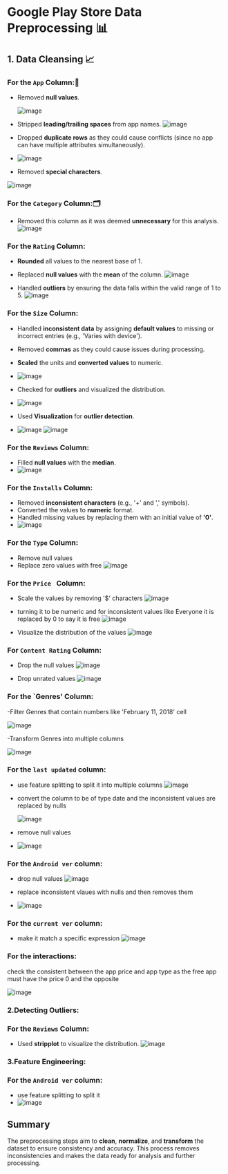 # Google Play Store Data Preprocessing 📊

## 1. Data Cleansing 📈

### For the `App` Column:📝
- Removed **null values**.
  
  ![image](https://github.com/user-attachments/assets/59c11079-cd90-4f27-921a-d0177512d3f5)

- Stripped **leading/trailing spaces** from app names.
  ![image](https://github.com/user-attachments/assets/1235e882-4a5a-4527-a5c8-e26126ff2ce7)

- Dropped **duplicate rows** as they could cause conflicts (since no app can have multiple attributes simultaneously).
  
- ![image](https://github.com/user-attachments/assets/ea94f810-5112-4cc9-ad8a-50b555da6cf8)

- Removed **special characters**.

![image](https://github.com/user-attachments/assets/a987de02-c108-4026-8984-05c8d65297c6)

### For the `Category` Column:🗂️
- Removed this column as it was deemed **unnecessary** for this analysis.
![image](https://github.com/user-attachments/assets/1f25ce1a-c786-45e9-8b86-4b3b3ab4cc61)

### For the `Rating` Column:
- **Rounded** all values to the nearest base of 1.
- Replaced **null values** with the **mean** of the column.
  ![image](https://github.com/user-attachments/assets/009ae932-a7f9-41df-9569-8b116462add8)

- Handled **outliers** by ensuring the data falls within the valid range of 1 to 5.
![image](https://github.com/user-attachments/assets/4e705121-6243-4249-a607-6140ad7cff9c)

### For the `Size` Column:
- Handled **inconsistent data** by assigning **default values** to missing or incorrect entries (e.g., 'Varies with device').
- Removed **commas** as they could cause issues during processing.
- **Scaled** the units and **converted values** to numeric.
- ![image](https://github.com/user-attachments/assets/6eff259b-f413-4eee-9053-8824b2c081a4)

- Checked for **outliers** and visualized the distribution.
- ![image](https://github.com/user-attachments/assets/365659a3-07e5-4cc1-a5a4-864d08786b16)

- Used **Visualization** for **outlier detection**.
- ![image](https://github.com/user-attachments/assets/508985ec-c747-4daf-a0e5-d49182420593)
![image](https://github.com/user-attachments/assets/d19f2c9a-7f6c-4b46-87fd-e573650bb9d5)


### For the `Reviews` Column:
- Filled **null values** with the **median**.
- ![image](https://github.com/user-attachments/assets/1697f8a4-6582-42e5-bdd9-75de6e5fdc85)


### For the `Installs` Column:
- Removed **inconsistent characters** (e.g., '+' and ',' symbols).
- Converted the values to **numeric** format.
- Handled missing values by replacing them with an initial value of **'0'**.
- ![image](https://github.com/user-attachments/assets/3bf41965-b564-4578-992a-cec479eff251)

### For the `Type` Column:
- Remove null values
- Replace zero values with free
![image](https://github.com/user-attachments/assets/c07f2657-aef5-41ce-83ed-b4dda672da14)

### For the `Price ` Column:
- Scale the values by removing '$' characters
![image](https://github.com/user-attachments/assets/1b7330bd-2c8c-4c95-8507-27255c13b14b)

- turning it to be numeric and for inconsistent values like Everyone it is replaced by 0 to say it is free
![image](https://github.com/user-attachments/assets/2f7ebf05-40c9-45c8-9ed2-0253e25dbd8a)

- Visualize the distribution of the values
![image](https://github.com/user-attachments/assets/2dcf2d8a-67bc-4419-b4a9-3dd75e4c91cc)

### For `Content Rating` Column:
- Drop the null values
![image](https://github.com/user-attachments/assets/9829350c-6e27-49f5-a6b8-7f633471ebc1)

- Drop unrated values
![image](https://github.com/user-attachments/assets/098da710-adc4-4c62-bd81-f9384f5aec94)

### For the `Genres' Column:
-Filter Genres that contain numbers like 'February 11, 2018' cell

![image](https://github.com/user-attachments/assets/9854fb9f-d0ce-4baa-b5ed-9c0dd0ec59d7)

-Transform Genres into multiple columns

![image](https://github.com/user-attachments/assets/e477a731-c539-4713-983b-03c0d2209232)


### For the `last updated` column:
- use feature splitting to split it into multiple columns
![image](https://github.com/user-attachments/assets/b4997347-73c1-42dc-a016-bb48ca258118)
- convert the column to be of type date and the inconsistent values are replaced by nulls

  ![image](https://github.com/user-attachments/assets/6223efb9-ba2b-4f20-8f50-440cd45e1311)
- remove null values
- ![image](https://github.com/user-attachments/assets/541d8e79-7f90-4994-87b9-62826792d18d)

### For the `Android ver` column:
- drop null values
  ![image](https://github.com/user-attachments/assets/28ca9a5c-a8a7-4b5f-9765-4d72b8feaee0)

- replace inconsistent vlaues with nulls and then removes them
- ![image](https://github.com/user-attachments/assets/7f207582-8a26-4353-9d47-e926ca8c2c9c)


### For the `current ver` column:
- make it match a specific expression
  ![image](https://github.com/user-attachments/assets/e7cf6643-6142-4908-a24e-a052ab4fe465)


### For the interactions:
check the consistent between the app price and app type as the free app must have the price 0 and the opposite

![image](https://github.com/user-attachments/assets/e7aaec30-d0e4-4860-8979-2a70797da622)

### 2.Detecting Outliers:
### For the `Reviews` Column:
- Used **stripplot** to visualize the distribution.
![image](https://github.com/user-attachments/assets/0112018a-bba7-42ff-834d-895b132bb3f8)
### 3.Feature Engineering:

### For the `Android ver` column:
- use feature splitting to split it
- ![image](https://github.com/user-attachments/assets/71c00bfb-f501-4fcd-8735-b7540719dda3)
## Summary
The preprocessing steps aim to **clean**, **normalize**, and **transform** the dataset to ensure consistency and accuracy. This process removes inconsistencies and makes the data ready for analysis and further processing.

